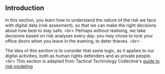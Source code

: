 
## Introduction


In this section, you learn how to understand the nature of the risk we face with digital data (risk assesment), so that we can make the right decisions about how best to stay safe.
&lt;br&gt;
Perhaps without realising, we take decisions based on risk analyses every day: you may chose to lock your office doors when you leave in the evening, to deter thieves.
&lt;br&gt;

The idea of this section is to consider that same logic, as it applies to our digital activities, both as human rights defenders and as private people.
&lt;br&gt;
This section is adapted from Tactical Technology Collective&#39;s [guide to risk modeling](https://securityinabox.org/en/lgbti-mena/security-risk)

